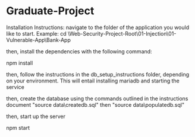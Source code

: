 # Graduate-Project

Installation Instructions: 
navigate to the folder of the application you would like to start. Example:
  cd \Web-Security-Project-Root\01-Injection\01-Vulnerable-App\Bank-App

then, install the dependencies with the following command:

npm install

then, follow the instructions in the db_setup_instructions folder, depending on your environment. This will entail installing mariadb and starting the service

then, create the database using the commands outlined in the instructions document "source data\createdb.sql" then "source data\populatedb.sql"

then, start up the server

npm start
